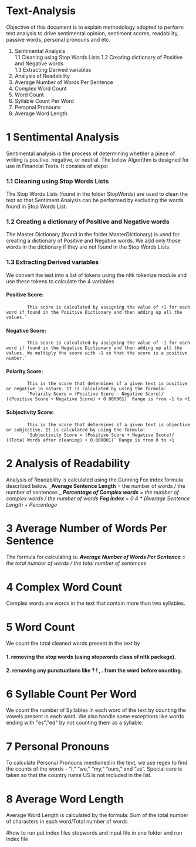 # Text-Analysis
Objective of this document is to explain methodology adopted to perform text analysis to drive sentimental opinion, sentiment scores, readability, passive words, personal pronouns and etc.

1.	Sentimental Analysis	
    1.1	Cleaning using Stop Words Lists	
    1.2	Creating dictionary of Positive and Negative words	
    1.3	Extracting Derived variables	
2.	Analysis of Readability	
3.	Average Number of Words Per Sentence	
4.	Complex Word Count	
5.	Word Count	
6.	Syllable Count Per Word	
7.	Personal Pronouns	
8.	Average Word Length	


# 1 Sentimental Analysis
Sentimental analysis is the process of determining whether a piece of writing is positive, negative, or neutral. The below Algorithm is designed for use in Financial Texts. It consists of steps:
   ### 1.1 Cleaning using Stop Words Lists
   The Stop Words Lists (found in the folder StopWords) are used to clean the text so that Sentiment Analysis can be performed by excluding the words found in Stop Words List.            
   ### 1.2 Creating a dictionary of Positive and Negative words
   The Master Dictionary (found in the folder MasterDictionary) is used for creating a dictionary of Positive and Negative words. We add only those words in the dictionary if they are not found in the Stop Words Lists.
   ### 1.3 Extracting Derived variables
   We convert the text into a list of tokens using the nltk tokenize module and use these tokens to calculate the 4 variables
   #### Positive Score:
            This score is calculated by assigning the value of +1 for each word if found in the Positive Dictionary and then adding up all the values.`
   #### Negative Score: 
            This score is calculated by assigning the value of -1 for each word if found in the Negative Dictionary and then adding up all the values. We multiply the score with -1 so that the score is a positive number.`
   #### Polarity Score: 
            This is the score that determines if a given text is positive or negative in nature. It is calculated by using the formula: 
            `Polarity Score = (Positive Score – Negative Score)/ ((Positive Score + Negative Score) + 0.000001)` Range is from -1 to +1
   #### Subjectivity Score: 
            This is the score that determines if a given text is objective or subjective. It is calculated by using the formula: 
            `Subjectivity Score = (Positive Score + Negative Score)/ ((Total Words after cleaning) + 0.000001)` Range is from 0 to +1
            
# 2 Analysis of Readability
Analysis of Readability is calculated using the Gunning Fox index formula described below.
    _**Average Sentence Length** = the number of words / the number of sentences _
    _**Percentage of Complex words** = the number of complex words / the number of words_ 
    _**Fog Index** = 0.4 * (Average Sentence Length + Percentage_
  
# 3 Average Number of Words Per Sentence
The formula for calculating is:
_**Average Number of Words Per Sentence =** the total number of words / the total number of sentences_

# 4 Complex Word Count
Complex words are words in the text that contain more than two syllables.

# 5 Word Count
We count the total cleaned words present in the text by
####  1. removing the stop words (using stopwords class of nltk package). 
####  2. removing any punctuations like ? ! , . from the word before counting.
    
# 6 Syllable Count Per Word
We count the number of Syllables in each word of the text by counting the vowels present in each word. We also handle some exceptions like words ending with "es","ed" by not counting them as a syllable.

# 7 Personal Pronouns
To calculate Personal Pronouns mentioned in the text, we use regex to find the counts of the words - “I,” “we,” “my,” “ours,” and “us”. Special care is taken so that the country name US is not included in the list.

# 8 Average Word Length
Average Word Length is calculated by the formula: Sum of the total number of characters in each word/Total number of words

#how to run 
            put index files stopwords and input file in one folder and run index file 
